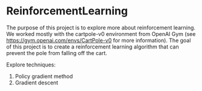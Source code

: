# ReinforcementLearning

The purpose of this project is to explore more about reinforcement learning. 
We worked mostly with the cartpole-v0 environment from OpenAI Gym (see https://gym.openai.com/envs/CartPole-v0 for more information).
The goal of this project is to create a reinforcement learning algorithm that can prevent the pole from falling off the cart.

Explore techniques:

1. Policy gradient method
2. Gradient descent

